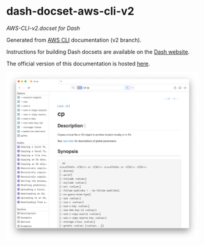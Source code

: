 dash-docset-aws-cli-v2
======================

_AWS-CLI-v2.docset for Dash_

Generated from [AWS CLI](https://github.com/aws/aws-cli) documentation (v2 branch).

Instructions for building Dash docsets are available on the [Dash website](https://kapeli.com/docsets#dashDocset).

The official version of this documentation is hosted [here](https://awscli.amazonaws.com/v2/documentation/api/latest/reference/index.html).

![Screenshot](static/screenshot.png)
